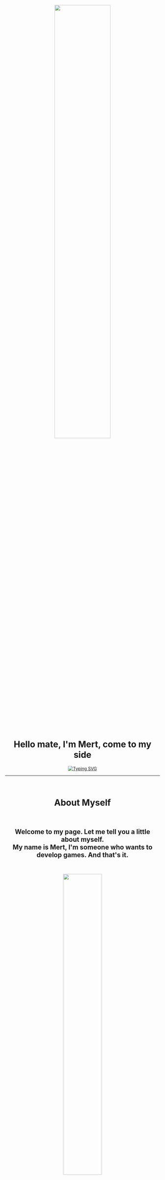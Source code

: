 <p align="center">

<img align-item="center" src="https://media.giphy.com/media/iH0f2FRLJSiAKbmfGZ/giphy.gif" width="60%" height="60%" class="giphy-embed">
<p> 
<h1 align="center">Hello mate, I'm Mert, come to my side</h1>  

<p align="center">
 <a href="https://git.io/typing-svg"><img src="https://readme-typing-svg.herokuapp.com?font=Silkscreen&pause=1000&color=36F700&background=FF008D00&center=true&vCenter=true&width=500&lines=Game+Desinger;Designer;Photomontagist;Video+Editor" alt="Typing SVG" /></a> 
</p>
<hr/> 
<br> 
<h1 align="center">About Myself</h1>
<br>
<h2 align="center">Welcome to my page. Let me tell you a little about myself.
<br>
My name is Mert, I'm someone who wants to develop games. And that's it.</h2>
<br>
<p align="center">
<img align-item="center" src="https://media.giphy.com/media/RLK2SQ1cndlTd4oA7l/giphy.gif" width="50%" height="50%" class="giphy-embed">
 </p>
<br> 

## &nbsp;Connect with Me 
<p align="center">
<br>
<a href="https://www.linkedin.com/in/mustafa-mert-g%C3%B6kdeniz-97892b219/"><img src="https://img.shields.io/badge/linkedin-%230077B5.svg?&style=for-the-badge&logo=linkedin&logoColor=white" alt="LinkedIn" /></a>&nbsp;
</p>
<br>
<p align="center">
<img align-item="center" src="https://media.giphy.com/media/chICfOgH8ib16/giphy.gif" width="40%" height="40%" class="giphy-embed">
<p> 
<details> 
  <summary><b>GitHub Stats</b></summary> 
  <br>
    <p align="center"><img src="https://github-readme-streak-stats.herokuapp.com/?user=mertokolo&theme=algolia" alt="mertokolo"  /></p>
    <p></p>
</details>

